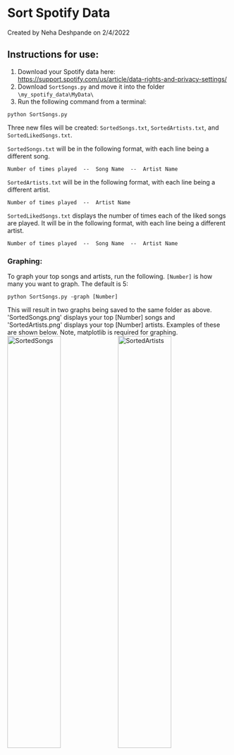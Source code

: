 # Sort Spotify Data

Created by Neha Deshpande on 2/4/2022

## Instructions for use:

1. Download your Spotify data here: https://support.spotify.com/us/article/data-rights-and-privacy-settings/
2. Download `SortSongs.py` and move it into the folder `\my_spotify_data\MyData\`
3. Run the following command from a terminal:

```
python SortSongs.py
```


Three new files will be created: `SortedSongs.txt`, `SortedArtists.txt`, and `SortedLikedSongs.txt`.

`SortedSongs.txt` will be in the following format, with each line being a different song.
```
Number of times played  --  Song Name  --  Artist Name
```
`SortedArtists.txt` will be in the following format, with each line being a different artist.
		
```
Number of times played  --  Artist Name
```
`SortedLikedSongs.txt` displays the number of times each of the liked songs are played. It will be in the following format, with each line being a different artist. 
```
Number of times played  --  Song Name  --  Artist Name
```


### Graphing:

To graph your top songs and artists, run the following. `[Number]` is how many you want to graph. The default is 5:
```
python SortSongs.py -graph [Number]
```
This will result in two graphs being saved to the same folder as above. 'SortedSongs.png' displays your top [Number] songs and 'SortedArtists.png' displays your top [Number] artists. Examples of these are shown below. Note, matplotlib is required for graphing.
<img src="https://user-images.githubusercontent.com/37943727/209918182-5e130851-f00b-4b2b-9e5c-5b8e485aa891.png" alt="SortedSongs" style="width:49%;"/>
<img src="https://user-images.githubusercontent.com/37943727/209918169-45b9dce8-fe53-4f3f-8ad5-d6c4fd50f1b1.png" alt="SortedArtists" style="width:49%;"/>
